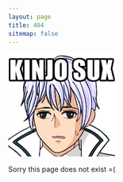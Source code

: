 ```yaml
---
layout: page
title: 404
sitemap: false
---
```


![Image of Yaktocat](/assets/images/kinjo_sux.png)

Sorry this page does not exist =(
